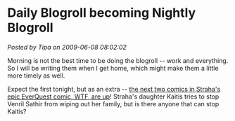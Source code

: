 # Daily Blogroll becoming Nightly Blogroll

*Posted by Tipa on 2009-06-08 08:02:02*

Morning is not the best time to be doing the blogroll -- work and everything. So I will be writing them when I get home, which might make them a little more timely as well.

Expect the first tonight, but as an extra -- [the next two comics in Straha's epic EverQuest comic, WTF, are up](http://www.wtfcomics.com/archive.html?346_345)! Straha's daughter Kaitis tries to stop Venril Sathir from wiping out her family, but is there anyone that can stop Kaitis?

